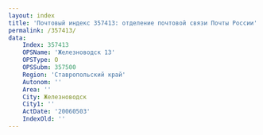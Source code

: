 ```yaml
---
layout: index
title: 'Почтовый индекс 357413: отделение почтовой связи Почты России'
permalink: /357413/
data:
    Index: 357413
    OPSName: 'Железноводск 13'
    OPSType: О
    OPSSubm: 357500
    Region: 'Ставропольский край'
    Autonom: ''
    Area: ''
    City: Железноводск
    City1: ''
    ActDate: '20060503'
    IndexOld: ''
---
```

